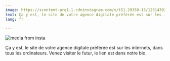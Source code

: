 ```yaml
---
image: https://scontent-prg1-1.cdninstagram.com/v/t51.29350-15/123143925_410113330002922_3603457958676280985_n.jpg?_nc_cat=110&ccb=2&_nc_sid=8ae9d6&_nc_ohc=8QJ0z8WMiJkAX-YPirb&_nc_ht=scontent-prg1-1.cdninstagram.com&oh=7749856b3b8e3667593aeb40009a1e2b&oe=5FC09B80
text: Ça y est, le site de votre agence digitale préférée est sur les internets, dans tous les ordinateurs. Venez visiter le futur, le lien est dans notre bio.
lang: fr

---
```

<img class="insta-image" alt="media from insta" src="https://scontent-prg1-1.cdninstagram.com/v/t51.29350-15/123143925_410113330002922_3603457958676280985_n.jpg?_nc_cat=110&ccb=2&_nc_sid=8ae9d6&_nc_ohc=8QJ0z8WMiJkAX-YPirb&_nc_ht=scontent-prg1-1.cdninstagram.com&oh=7749856b3b8e3667593aeb40009a1e2b&oe=5FC09B80"><p class="insta-content">Ça y est, le site de votre agence digitale préférée est sur les internets, dans tous les ordinateurs. Venez visiter le futur, le lien est dans notre bio.</p>
